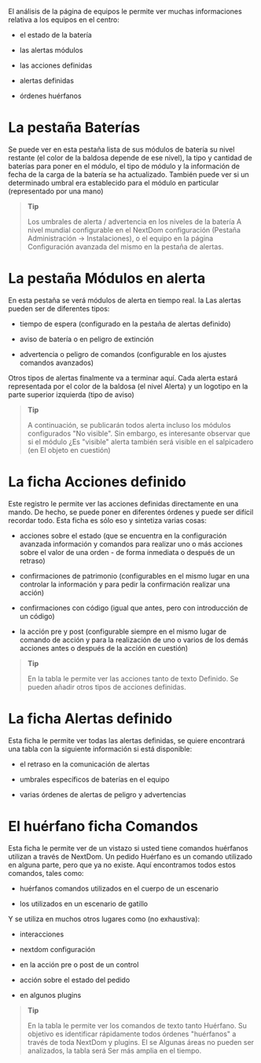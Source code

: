 El análisis de la página de equipos le permite ver muchas informaciones
relativa a los equipos en el centro:

-   el estado de la batería

-   las alertas módulos

-   las acciones definidas

-   alertas definidas

-   órdenes huérfanos

La pestaña Baterías
====================

Se puede ver en esta pestaña lista de sus módulos de batería
su nivel restante (el color de la baldosa depende de ese nivel), la
tipo y cantidad de baterías para poner en el módulo, el tipo de
módulo y la información de fecha de la carga de la batería
se ha actualizado. También puede ver si un determinado umbral era
establecido para el módulo en particular (representado por una mano)

> **Tip**
>
> Los umbrales de alerta / advertencia en los niveles de la batería
> A nivel mundial configurable en el NextDom configuración
> (Pestaña Administración → Instalaciones), o el equipo en la página
> Configuración avanzada del mismo en la pestaña de alertas.

La pestaña Módulos en alerta
==========================

En esta pestaña se verá módulos de alerta en tiempo real. la
Las alertas pueden ser de diferentes tipos:

-   tiempo de espera (configurado en la pestaña de alertas definido)

-   aviso de batería o en peligro de extinción

-   advertencia o peligro de comandos (configurable en los ajustes
    comandos avanzados)

Otros tipos de alertas finalmente va a terminar aquí.
Cada alerta estará representada por el color de la baldosa (el nivel
Alerta) y un logotipo en la parte superior izquierda (tipo de aviso)

> **Tip**
>
> A continuación, se publicarán todos alerta incluso los módulos configurados
> "No visible". Sin embargo, es interesante observar que si el módulo
> ¿Es "visible" alerta también será visible en el salpicadero (en
> El objeto en cuestión)

La ficha Acciones definido
=========================

Este registro le permite ver las acciones definidas directamente en una
mando. De hecho, se puede poner en diferentes órdenes y
puede ser difícil recordar todo. Esta ficha es sólo eso
y sintetiza varias cosas:

-   acciones sobre el estado (que se encuentra en la configuración avanzada
    información y comandos para realizar uno o más
    acciones sobre el valor de una orden - de forma inmediata o después de
    un retraso)

-   confirmaciones de patrimonio (configurables en el mismo lugar en una
    controlar la información y para pedir la confirmación
    realizar una acción)

-   confirmaciones con código (igual que antes, pero con
    introducción de un código)

-   la acción pre y post (configurable siempre en el mismo lugar de
    comando de acción y para la realización de uno o varios de los demás
    acciones antes o después de la acción en cuestión)

> **Tip**
>
> En la tabla le permite ver las acciones tanto de texto
> Definido. Se pueden añadir otros tipos de acciones definidas.

La ficha Alertas definido
=========================

Esta ficha le permite ver todas las alertas definidas, se quiere
encontrará una tabla con la siguiente información si está disponible:

-   el retraso en la comunicación de alertas

-   umbrales específicos de baterías en el equipo

-   varias órdenes de alertas de peligro y advertencias

El huérfano ficha Comandos
=============================

Esta ficha le permite ver de un vistazo si usted tiene
comandos huérfanos utilizan a través de NextDom. Un pedido
Huérfano es un comando utilizado en alguna parte, pero que ya no existe.
Aquí encontramos todos estos comandos, tales como:

-   huérfanos comandos utilizados en el cuerpo de un escenario

-   los utilizados en un escenario de gatillo

Y se utiliza en muchos otros lugares como (no exhaustiva):

-   interacciones

-   nextdom configuración

-   en la acción pre o post de un control

-   acción sobre el estado del pedido

-   en algunos plugins

> **Tip**
>
> En la tabla le permite ver los comandos de texto tanto
> Huérfano. Su objetivo es identificar rápidamente todos
> órdenes "huérfanos" a través de toda NextDom y plugins. El se
> Algunas áreas no pueden ser analizados, la tabla será
> Ser más amplia en el tiempo.
